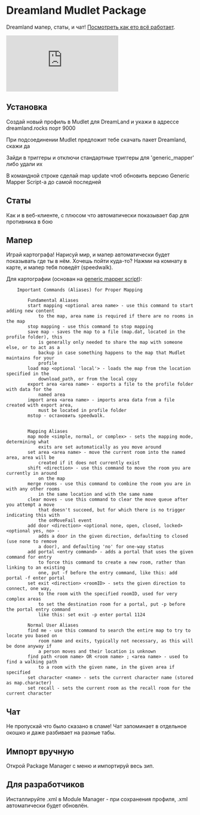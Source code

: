 # Dreamland Mudlet Package

Dreamland мапер, статы, и чат! [Посмотреть как ето всё работает](https://streamable.com/jqbua).

![Dreamland UI](https://forums.mudlet.org/download/file.php?id=1654&mode=view)

## Установка
Создай новый профиль в Mudlet для DreamLand и укажи в адрессе dreamland.rocks порт 9000

При подсоединении Mudlet предложит тебе скачать пакет Dreamland, скажи да

Зайди в триггеры и отключи стандартные триггеры для 'generic_mapper' либо удали их

В командной строке сделай map update чтоб обновить версию Generic Mapper Script-а до самой последней


## Статы
Как и в веб-клиенте, с плюсом что автоматически показывает бар для противника в бою

## Мапер
Играй картографа! Нарисуй мир, и мапер автоматически будет показывать где ты в нём. Хочешь пойти куда-то? Нажми на комнату в карте, и мапер тебя поведёт (speedwalk).

Для картографии (основан на [generic mapper script](https://forums.mudlet.org/viewtopic.php?f=13&t=6105)):
```
    Important Commands (Aliases) for Proper Mapping

        Fundamental Aliases
        start mapping <optional area name> - use this command to start adding new content
            to the map, area name is required if there are no rooms in the map
        stop mapping - use this command to stop mapping
        save map - saves the map to a file (map.dat, located in the profile folder), this
            is generally only needed to share the map with someone else, or to act as a
            backup in case something happens to the map that Mudlet maintains for your
            profile
        load map <optional 'local'> - loads the map from the location specified in the
            download_path, or from the local copy
        export area <area name> - exports a file to the profile folder with data for the
            named area
        import area <area name> - imports area data from a file created with export area,
            must be located in profile folder
        mstop - остановить speedwalk.


        Mapping Aliases
        map mode <simple, normal, or complex> - sets the mapping mode, determining what
            exits are set automatically as you move around
        set area <area name> - move the current room into the named area, area will be
            created if it does not currently exist
        shift <direction> - use this command to move the room you are currently in around
            on the map
        merge rooms - use this command to combine the room you are in with any other rooms
            in the same location and with the same name
        clear moves - use this command to clear the move queue after you attempt a move
            that doesn't succeed, but for which there is no trigger indicating this with
            the onMoveFail event
        add door <direction> <optional none, open, closed, locked> <optional yes, no> -
            adds a door in the given direction, defaulting to closed (use none to remove
            a door), and defaulting 'no' for one-way status
        add portal <entry command> - adds a portal that uses the given command for entry
            to force this command to create a new room, rather than linking to an existing
            one, put -f before the entry command, like this: add portal -f enter portal
        set exit <direction> <roomID> - sets the given direction to connect, one way,
            to the room with the specified roomID, used for very complex areas
            to set the destination room for a portal, put -p before the portal entry command
            like this: set exit -p enter portal 1124

        Normal User Aliases
        find me - use this command to search the entire map to try to locate you based on
            room name and exits, typically not necessary, as this will be done anyway if
            a person moves and their location is unknown
        find path <room name> OR <room name> ; <area name> - used to find a walking path
            to a room with the given name, in the given area if specified
        set character <name> - sets the current character name (stored as map.character)
        set recall - sets the current room as the recall room for the current character
```

## Чат
Не пропускай что было сказано в спаме! Чат запоминает в отдельное окошко и даже разбивает на разные табы.

## Импорт вручную
Oткрой Package Manager с меню и импортируй весь зип.

## Для разработчиков
Инсталлируйте .xml в Module Manager - при сохранения профиля, .xml автоматически будет обновлён.

